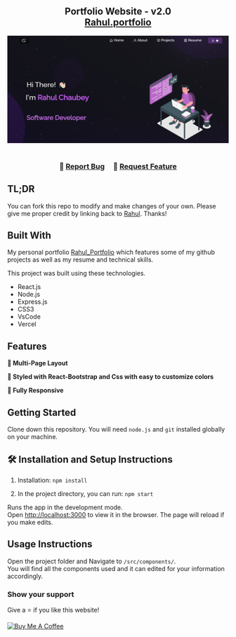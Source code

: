 <h2 align="center">
  Portfolio Website - v2.0<br/>
  <a href="https://portfolio-rcramh.vercel.app/" target="_blank">Rahul.portfolio</a>
</h2>
<div align="center">
  <img alt="Demo" src="./Images/readme-img.png" />
</div>

<br/>



<h3 align="center">
    🔹
    <a href="https://github.com/rcramh/Portfolio/issues">Report Bug</a> &nbsp; &nbsp;
    🔹
    <a href="https://github.com/rcramh/Portfolio/issues">Request Feature</a>
</h3>

## TL;DR

You can fork this repo to modify and make changes of your own. Please give me proper credit by linking back to [Rahul](https://github.com/rcramh/Portfolio). Thanks!

## Built With

My personal portfolio <a href="https://portfolio-rcramh.vercel.app/" target="_blank">Rahul_Portfolio</a> which features some of my github projects as well as my resume and technical skills.<br/>

This project was built using these technologies.

- React.js
- Node.js
- Express.js
- CSS3
- VsCode
- Vercel

## Features

**📖 Multi-Page Layout**

**🎨 Styled with React-Bootstrap and Css with easy to customize colors**

**📱 Fully Responsive**

## Getting Started

Clone down this repository. You will need `node.js` and `git` installed globally on your machine.

## 🛠 Installation and Setup Instructions

1. Installation: `npm install`

2. In the project directory, you can run: `npm start`

Runs the app in the development mode.\
Open [http://localhost:3000](http://localhost:3000) to view it in the browser.
The page will reload if you make edits.

## Usage Instructions

Open the project folder and Navigate to `/src/components/`. <br/>
You will find all the components used and it can edited for your information accordingly.

### Show your support

Give a ⭐ if you like this website!

<a href="https://portfolio-rcramh.vercel.app/" target="_blank"><img src="https://cdn.buymeacoffee.com/buttons/v2/default-violet.png" alt="Buy Me A Coffee" height= "60px" width= "217px" ></a>
